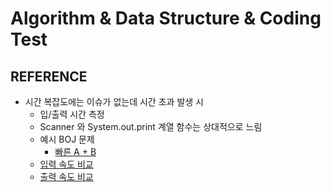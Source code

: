 # Algorithm & Data Structure & Coding Test

## REFERENCE
- 시간 복잡도에는 이슈가 없는데 시간 초과 발생 시
  - 입/출력 시간 측정
  - Scanner 와 System.out.print 계열 함수는 상대적으로 느림
  - 예시 BOJ 문제
    - [빠른 A + B](https://www.acmicpc.net/problem/15552)
  - [입력 속도 비교](https://www.acmicpc.net/blog/view/56)
  - [출력 속도 비교](https://www.acmicpc.net/blog/view/57)